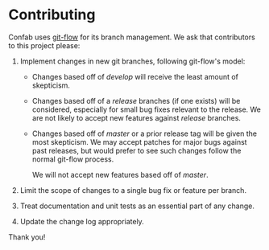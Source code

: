 # Contributing

Confab uses [git-flow][1] for its branch management. 
We ask that contributors to this project please:

 1. Implement changes in new git branches, following git-flow's model:
 
    -  Changes based off of *develop* will receive the least amount of skepticism.
       
    -  Changes based off of a *release* branches (if one exists) will be considered,
       especially for small bug fixes relevant to the release. We are not likely to 
       accept new features against *release* branches.
       
    -  Changes based off of *master* or a prior release tag will be given the most 
       skepticism. We may accept patches for major bugs against past releases, but
       would prefer to see such changes follow the normal git-flow process.
       
       We will not accept new features based off of *master*.
    
 2. Limit the scope of changes to a single bug fix or feature per branch.
 
 3. Treat documentation and unit tests as an essential part of any change.
 
 4. Update the change log appropriately.

Thank you!

 [1]: https://github.com/nvie/gitflow]

